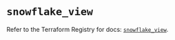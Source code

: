 # `snowflake_view`

Refer to the Terraform Registry for docs: [`snowflake_view`](https://registry.terraform.io/providers/snowflake-labs/snowflake/0.92.0/docs/resources/view).
